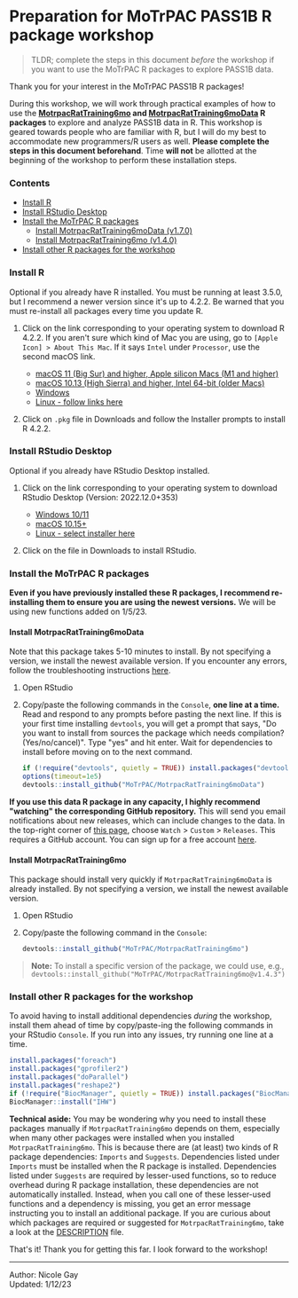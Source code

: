 # Preparation for MoTrPAC PASS1B R package workshop

> TLDR; complete the steps in this document *before* the workshop if you want to use 
the MoTrPAC R packages to explore PASS1B data. 

Thank you for your interest in the MoTrPAC PASS1B R packages!

During this workshop, we will work through practical examples of how to
use the **[MotrpacRatTraining6mo](https://motrpac.github.io/MotrpacRatTraining6mo/) and 
[MotrpacRatTraining6moData](https://motrpac.github.io/MotrpacRatTraining6moData/) R packages** to explore
and analyze PASS1B data in R. This workshop is geared towards people who are familiar with R, 
but I will do my best to accommodate new programmers/R users as well. 
**Please complete the steps in this document beforehand**. 
Time **will not** be allotted at the beginning of the workshop to perform these installation steps. 

### Contents
* [Install R](#install-r)  
* [Install RStudio Desktop](#install-rstudio-desktop)
* [Install the MoTrPAC R packages](#install-the-motrpac-r-packages)
  * [Install MotrpacRatTraining6moData (v1.7.0)](#install-motrpacrattraining6modata-v170)
  * [Install MotrpacRatTraining6mo (v1.4.0)](#install-motrpacrattraining6mo-v140)
* [Install other R packages for the workshop](#install-other-r-packages-for-the-workshop)

### Install R  
Optional if you already have R installed. You must be running at least 3.5.0, but
I recommend a newer version since it's up to 4.2.2. Be warned that you must re-install all
packages every time you update R. 

1. Click on the link corresponding to your operating system to download R 4.2.2.
If you aren't sure which kind of Mac you are using, go to `[Apple Icon] > About This Mac`. 
If it says `Intel` under `Processor`, use the second macOS link. 
    * [macOS 11 (Big Sur) and higher, Apple silicon Macs (M1 and higher)](https://cran.r-project.org/bin/macosx/big-sur-arm64/base/R-4.2.2-arm64.pkg)
    * [macOS 10.13 (High Sierra) and higher, Intel 64-bit (older Macs)](https://cran.r-project.org/bin/macosx/base/R-4.2.2.pkg)
    * [Windows](https://cran.r-project.org/bin/windows/base/R-4.2.2-win.exe)
    * [Linux - follow links here](https://cran.r-project.org/bin/linux/)

2. Click on `.pkg` file in Downloads and follow the Installer prompts to install R 4.2.2. 

### Install RStudio Desktop
Optional if you already have RStudio Desktop installed. 

1. Click on the link corresponding to your operating system to download RStudio Desktop (Version: 2022.12.0+353)
    * [Windows 10/11](https://download1.rstudio.org/electron/windows/RStudio-2022.12.0-353.exe)
    * [macOS 10.15+](https://download1.rstudio.org/electron/macos/RStudio-2022.12.0-353.dmg)
    * [Linux - select installer here](https://posit.co/download/rstudio-desktop/)
  
2. Click on the file in Downloads to install RStudio. 

### Install the MoTrPAC R packages 
**Even if you have previously installed these R packages, I recommend re-installing them to 
ensure you are using the newest versions.** We will be using new functions added on 1/5/23. 

#### Install MotrpacRatTraining6moData
Note that this package takes 5-10 minutes to install. 
By not specifying a version, we install the newest available version. 
If you encounter any errors, follow the troubleshooting instructions [here](https://github.com/MoTrPAC/MotrpacRatTraining6moData#troubleshooting). 

1. Open RStudio  
2. Copy/paste the following commands in the `Console`, **one line at a time.** 
Read and respond to any prompts before pasting the next line. If this is your first time installing `devtools`, 
you will get a prompt that says, "Do you want to install from sources the package which needs compilation? (Yes/no/cancel)". 
Type "yes" and hit enter. Wait for dependencies to install before moving on to the next command. 

    ```r
    if (!require("devtools", quietly = TRUE)) install.packages("devtools")
    options(timeout=1e5)
    devtools::install_github("MoTrPAC/MotrpacRatTraining6moData")
    ```
  
**If you use this data R package in any capacity, I highly recommend "watching" the corresponding
GitHub repository.** This will send you email notifications about new releases, which
can include changes to the data. In the top-right corner of [this page](https://github.com/MoTrPAC/MotrpacRatTraining6moData), 
choose `Watch` > `Custom` > `Releases`. This requires a GitHub account. You can sign up
for a free account [here](https://github.com/join). 

#### Install MotrpacRatTraining6mo
This package should install very quickly if `MotrpacRatTraining6moData` is already installed. 
By not specifying a version, we install the newest available version. 

1. Open RStudio  
2. Copy/paste the following command in the `Console`:  

    ```r
    devtools::install_github("MoTrPAC/MotrpacRatTraining6mo")
    ```

> **Note:** To install a specific version of the package, we could use, e.g., `devtools::install_github("MoTrPAC/MotrpacRatTraining6mo@v1.4.3")`

### Install other R packages for the workshop 
To avoid having to install additional dependencies *during* the workshop, install
them ahead of time by copy/paste-ing the following commands in your RStudio `Console`. 
If you run into any issues, try running one line at a time.  
```r
install.packages("foreach")
install.packages("gprofiler2")
install.packages("doParallel")
install.packages("reshape2")
if (!require("BiocManager", quietly = TRUE)) install.packages("BiocManager")
BiocManager::install("IHW")
```

**Technical aside:** You may be wondering why you need to install these packages
manually if `MotrpacRatTraining6mo` depends on them, especially when many other packages
were installed when you installed `MotrpacRatTraining6mo`. This is because there
are (at least) two kinds of R package dependencies: `Imports` and `Suggests`. Dependencies
listed under `Imports` must be installed when the R package is installed. Dependencies listed
under `Suggests` are required by lesser-used functions, so to reduce overhead during R package
installation, these dependencies are not automatically installed. Instead, when you call one of 
these lesser-used functions and a dependency is missing, you get an error message instructing
you to install an additional package. If you are curious 
about which packages are required or suggested for `MotrpacRatTraining6mo`, take a look at the
[DESCRIPTION](https://github.com/MoTrPAC/MotrpacRatTraining6mo/blob/main/DESCRIPTION) file. 

That's it! Thank you for getting this far. I look forward to the workshop! 

---

Author: Nicole Gay  
Updated: 1/12/23
